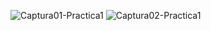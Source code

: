 ![Captura01-Practica1](https://github.com/EverCrts/SimulacionporComputadora-Everardo-Cortes/assets/142751424/7b1f16af-0603-4285-a614-68a72b46e08c)
![Captura02-Practica1](https://github.com/EverCrts/SimulacionporComputadora-Everardo-Cortes/assets/142751424/e29907a5-70c7-47ef-b2af-7af561187293)

